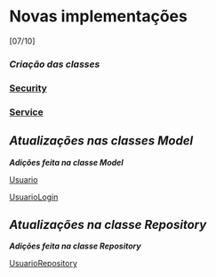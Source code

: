 <h1>Novas implementações </h1>
[07/10]
<em><h3>Criação das classes</h3></em>
 <h3><a href="https://github.com/Luis2k21/Bloco2_MySQL_SpringBoot/tree/master/Dia%206%20Spring/ScrewGames/src/main/java/br/org/generation/blogpessoal/security"> Security</a></h3>
 <h3><a href="https://github.com/Luis2k21/Bloco2_MySQL_SpringBoot/tree/master/Dia%206%20Spring/ScrewGames/src/main/java/br/org/generation/blogpessoal/service"> Service</a></h3>
 
 <em><h2>Atualizações nas classes Model </h2> </em>
  <strong><em>Adições feita na classe Model</em></strong>
  <p><a href="https://github.com/Luis2k21/Bloco2_MySQL_SpringBoot/tree/master/Dia%206%20Spring/ScrewGames/src/main/java/br/org/generation/blogpessoal/model"> Usuario</a></p>
  <p><a href="https://github.com/Luis2k21/Bloco2_MySQL_SpringBoot/blob/master/Dia%206%20Spring/ScrewGames/src/main/java/br/org/generation/blogpessoal/model/UsuarioLogin.java"
        > UsuarioLogin</a></p>

<em><h2>Atualizações na classe Repository </h2> </em>
  <strong><em>Adições feita na classe Repository</em></strong>
  <p><a href="https://github.com/Luis2k21/Bloco2_MySQL_SpringBoot/blob/master/Dia%206%20Spring/ScrewGames/src/main/java/br/org/generation/blogpessoal/repository/UsuarioRepository.java"
        > UsuarioRepository</a></p>  
